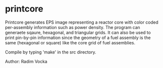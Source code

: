 # printcore
Printcore generates EPS image representing a reactor core with color coded per-assembly information such as power density.
The program can generaete sqaure, hexagonal, and triangular grids. It can also be used to print pin-by-pin information since 
the geometry of a fuel assembly is the same (hexagonal or square) like the core grid of fuel assemblies.

Compile by typing 'make' in the src directory.

Author: Radim Vocka
